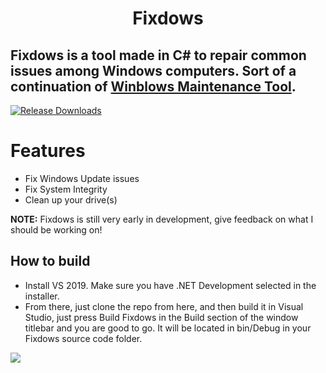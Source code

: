 <h1 align="center"> Fixdows </h1>

Fixdows is a tool made in C# to repair common issues among Windows computers.
Sort of a continuation of [Winblows Maintenance Tool](https://github.com/Oxygemo/Winblows-Maintenance-Tool).
---
[![Release Downloads](https://img.shields.io/github/downloads/Oxygemo/Fixdows/total)](https://github.com/Oxygemo/Fixdows/releases/latest)

# Features
- Fix Windows Update issues
- Fix System Integrity
- Clean up your drive(s)

**NOTE:** Fixdows is still very early in development, give feedback on what I should be working on!

## How to build
-  Install VS 2019. Make sure you have .NET Development selected in the installer.
-  From there, just clone the repo from here, and then build it in Visual Studio, just press Build Fixdows in the Build section of the window titlebar and you are good to go. It will be located in bin/Debug in your Fixdows source code folder.

![](https://media.discordapp.net/attachments/739515044655661096/795349306651050014/unknown.png)
